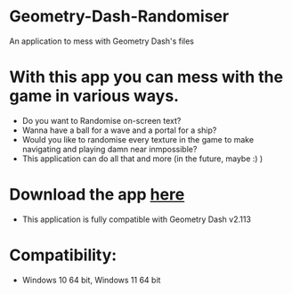 # Geometry-Dash-Randomiser
An application to mess with Geometry Dash's files

# With this app you can mess with the game in various ways.

- Do you want to Randomise on-screen text?
- Wanna have a ball for a wave and a portal for a ship?
- Would you like to randomise every texture in the game to make navigating and playing damn near inmpossible?
- This application can do all that and more (in the future, maybe :) )

# Download the app [here](https://github.com/Hydrough2k2k/Geometry-Dash-Randomier/releases/tag/Geometry-Dash)

- This application is fully compatible with Geometry Dash v2.113

# Compatibility:

- Windows 10 64 bit, Windows 11 64 bit
